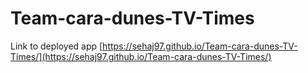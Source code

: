 # Team-cara-dunes-TV-Times

Link to deployed app [https://sehaj97.github.io/Team-cara-dunes-TV-Times/](https://sehaj97.github.io/Team-cara-dunes-TV-Times/)
